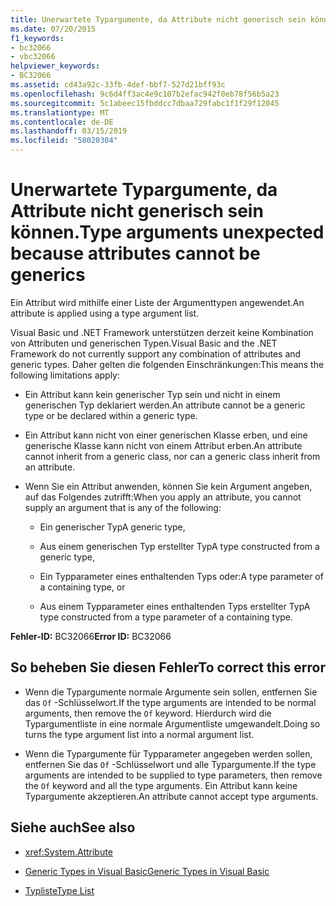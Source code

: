 ```yaml
---
title: Unerwartete Typargumente, da Attribute nicht generisch sein können.
ms.date: 07/20/2015
f1_keywords:
- bc32066
- vbc32066
helpviewer_keywords:
- BC32066
ms.assetid: cd43a92c-33fb-4def-bbf7-527d21bff93c
ms.openlocfilehash: 9c6d4ff3ac4e9c107b2efac942f0eb78f56b5a23
ms.sourcegitcommit: 5c1abeec15fbddcc7dbaa729fabc1f1f29f12045
ms.translationtype: MT
ms.contentlocale: de-DE
ms.lasthandoff: 03/15/2019
ms.locfileid: "58020304"
---
```

# <a name="type-arguments-unexpected-because-attributes-cannot-be-generics"></a><span data-ttu-id="be97e-102">Unerwartete Typargumente, da Attribute nicht generisch sein können.</span><span class="sxs-lookup"><span data-stu-id="be97e-102">Type arguments unexpected because attributes cannot be generics</span></span>
<span data-ttu-id="be97e-103">Ein Attribut wird mithilfe einer Liste der Argumenttypen angewendet.</span><span class="sxs-lookup"><span data-stu-id="be97e-103">An attribute is applied using a type argument list.</span></span>  
  
 <span data-ttu-id="be97e-104">Visual Basic und .NET Framework unterstützen derzeit keine Kombination von Attributen und generischen Typen.</span><span class="sxs-lookup"><span data-stu-id="be97e-104">Visual Basic and the .NET Framework do not currently support any combination of attributes and generic types.</span></span> <span data-ttu-id="be97e-105">Daher gelten die folgenden Einschränkungen:</span><span class="sxs-lookup"><span data-stu-id="be97e-105">This means the following limitations apply:</span></span>  
  
-   <span data-ttu-id="be97e-106">Ein Attribut kann kein generischer Typ sein und nicht in einem generischen Typ deklariert werden.</span><span class="sxs-lookup"><span data-stu-id="be97e-106">An attribute cannot be a generic type or be declared within a generic type.</span></span>  
  
-   <span data-ttu-id="be97e-107">Ein Attribut kann nicht von einer generischen Klasse erben, und eine generische Klasse kann nicht von einem Attribut erben.</span><span class="sxs-lookup"><span data-stu-id="be97e-107">An attribute cannot inherit from a generic class, nor can a generic class inherit from an attribute.</span></span>  
  
-   <span data-ttu-id="be97e-108">Wenn Sie ein Attribut anwenden, können Sie kein Argument angeben, auf das Folgendes zutrifft:</span><span class="sxs-lookup"><span data-stu-id="be97e-108">When you apply an attribute, you cannot supply an argument that is any of the following:</span></span>  
  
    -   <span data-ttu-id="be97e-109">Ein generischer Typ</span><span class="sxs-lookup"><span data-stu-id="be97e-109">A generic type,</span></span>  
  
    -   <span data-ttu-id="be97e-110">Aus einem generischen Typ erstellter Typ</span><span class="sxs-lookup"><span data-stu-id="be97e-110">A type constructed from a generic type,</span></span>  
  
    -   <span data-ttu-id="be97e-111">Ein Typparameter eines enthaltenden Typs oder:</span><span class="sxs-lookup"><span data-stu-id="be97e-111">A type parameter of a containing type, or</span></span>  
  
    -   <span data-ttu-id="be97e-112">Aus einem Typparameter eines enthaltenden Typs erstellter Typ</span><span class="sxs-lookup"><span data-stu-id="be97e-112">A type constructed from a type parameter of a containing type.</span></span>  
  
 <span data-ttu-id="be97e-113">**Fehler-ID:** BC32066</span><span class="sxs-lookup"><span data-stu-id="be97e-113">**Error ID:** BC32066</span></span>  
  
## <a name="to-correct-this-error"></a><span data-ttu-id="be97e-114">So beheben Sie diesen Fehler</span><span class="sxs-lookup"><span data-stu-id="be97e-114">To correct this error</span></span>  
  
-   <span data-ttu-id="be97e-115">Wenn die Typargumente normale Argumente sein sollen, entfernen Sie das `Of` -Schlüsselwort.</span><span class="sxs-lookup"><span data-stu-id="be97e-115">If the type arguments are intended to be normal arguments, then remove the `Of` keyword.</span></span> <span data-ttu-id="be97e-116">Hierdurch wird die Typargumentliste in eine normale Argumentliste umgewandelt.</span><span class="sxs-lookup"><span data-stu-id="be97e-116">Doing so turns the type argument list into a normal argument list.</span></span>  
  
-   <span data-ttu-id="be97e-117">Wenn die Typargumente für Typparameter angegeben werden sollen, entfernen Sie das `Of` -Schlüsselwort und alle Typargumente.</span><span class="sxs-lookup"><span data-stu-id="be97e-117">If the type arguments are intended to be supplied to type parameters, then remove the `Of` keyword and all the type arguments.</span></span> <span data-ttu-id="be97e-118">Ein Attribut kann keine Typargumente akzeptieren.</span><span class="sxs-lookup"><span data-stu-id="be97e-118">An attribute cannot accept type arguments.</span></span>  
  
## <a name="see-also"></a><span data-ttu-id="be97e-119">Siehe auch</span><span class="sxs-lookup"><span data-stu-id="be97e-119">See also</span></span>

- <xref:System.Attribute>

- [<span data-ttu-id="be97e-120">Generic Types in Visual Basic</span><span class="sxs-lookup"><span data-stu-id="be97e-120">Generic Types in Visual Basic</span></span>](../../visual-basic/programming-guide/language-features/data-types/generic-types.md)
- [<span data-ttu-id="be97e-121">Typliste</span><span class="sxs-lookup"><span data-stu-id="be97e-121">Type List</span></span>](../../visual-basic/language-reference/statements/type-list.md)
